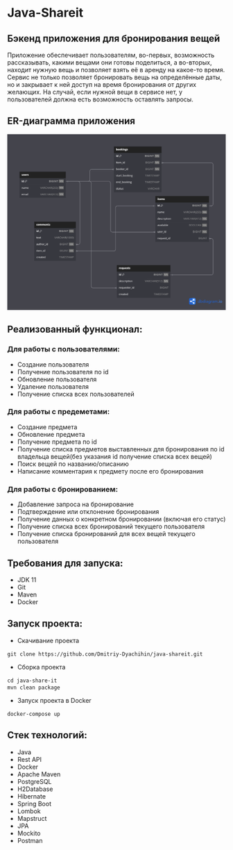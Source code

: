# Java-Shareit

## Бэкенд приложения для бронирования вещей
Приложение обеспечивает пользователям, во-первых, возможность рассказывать, какими вещами они готовы поделиться,
а во-вторых, находит нужную вещь и позволяет взять её в аренду на какое-то время.
Сервис не только позволяет бронировать вещь на определённые даты, но и закрывает к ней доступ на время бронирования от других желающих. На
случай, если нужной вещи в сервисе нет, у пользователей должна есть возможность оставлять запросы.
## ER-диаграмма приложения
![](server/src/main/resources/ER-диаграмма.png)

## Реализованный функционал:
### Для работы с пользователями:
* Создание пользователя
* Получение пользователя по id
* Обновление пользователя
* Удаление пользователя
* Получение списка всех пользователей
### Для работы с предеметами:
* Создание предмета
* Обновление предмета
* Получение предмета по id
* Получение списка предметов выставленных для бронирования по id владельца вещей(без указания id получение списка всех вещей)
* Поиск вещей по названию/описанию
* Написание комментария к предмету после его бронирования
### Для работы с бронированием:
* Добавление запроса на бронирование
* Подтверждение или отклонение бронирования
* Получение данных о конкретном бронировании (включая его статус)
* Получение списка всех бронирований текущего пользователя
* Получение списка бронирований для всех вещей текущего пользователя
## Требования для запуска:
* JDK 11
* Git
* Maven
* Docker
## Запуск проекта:
* Скачивание проекта
```
git clone https://github.com/Dmitriy-Dyachihin/java-shareit.git
```
* Сборка проекта
```
cd java-share-it
mvn clean package
```
* Запуск проекта в Docker
```
docker-compose up
```
## Стек технологий:
* Java
* Rest API
* Docker
* Apache Maven
* PostgreSQL
* H2Database
* Hibernate
* Spring Boot
* Lombok
* Mapstruct
* JPA
* Mockito
* Postman
